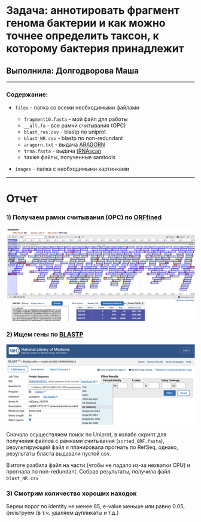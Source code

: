 # Задача: аннотировать фрагмент генома бактерии и как можно точнее определить таксон, к которому бактерия принадлежит

## Выполнила: Долгодворова Маша
----
### Содержание:
- `files` - папка со всеми необходимыми файлами
  - `fragment10.fasta` - мой файл для работы
  - `__all.fa` - все рамки считывания (ОРС)
  - `blast_res.csv` - blastp по uniprot
  - `blast_NR.csv` - blastp по non-redundant
  - `aragorn.txt` - выдача [ARAGORN](http://www.ansikte.se/ARAGORN/)
  - `trna.fasta` - выдача [tRNAscan](http://lowelab.ucsc.edu/cgi-bin/tRNAscan-SE2.cgi)
  - также файлы, полученные samtools
 
- `images` - папка с необходимыми картинками

---
# Отчет

### 1) Получаем рамки считывания (OPC) по [ORFfined](https://www.ncbi.nlm.nih.gov/orffinder/)

![](images/1.png)

### 2) Ищем гены по [BLASTP](https://blast.ncbi.nlm.nih.gov/Blast.cgi?PAGE=Proteins)

![](images/2.png)

Сначала осуществляем поиск по Uniprot, в колабе скрипт для получения файлов с рамками считывания (`sorted_ORF.fasta`), результирующий файл я планировала прогнать по RefSeq, однако, результаты бласта выдавали пустой csv.

В итоге разбила файл на части (чтобы не падало из-за нехватки CPU) и прогнала по non-redundant. Собрав результаты, получила файл `blast_NR.csv`

### 3) Смотрим количество хороших находок
Берем порог по identity не менее 85, e-value меньше или равно 0.05, фильтруем (в т.ч. удаляем дупликаты и т.д.)


